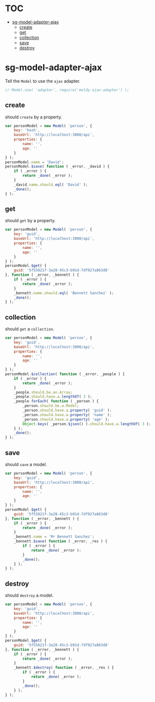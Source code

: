 # TOC
   - [sg-model-adapter-ajax](#sg-model-adapter-ajax)
     - [create](#sg-model-adapter-ajax-create)
     - [get](#sg-model-adapter-ajax-get)
     - [collection](#sg-model-adapter-ajax-collection)
     - [save](#sg-model-adapter-ajax-save)
     - [destroy](#sg-model-adapter-ajax-destroy)
<a name=""></a>
 
<a name="sg-model-adapter-ajax"></a>
# sg-model-adapter-ajax
Tell the `Model` to use the `ajax` adapter.

```js
// Model.use( 'adapter', require('moldy-ajax-adapter') );
```

<a name="sg-model-adapter-ajax-create"></a>
## create
should `create` by a property.

```js
var personModel = new Model( 'person', {
	key: 'hash',
	baseUrl: 'http://localhost:3000/api',
	properties: {
		name: '',
		age: ''
	}
} );
personModel.name = 'David';
personModel.$save( function ( _error, _david ) {
	if ( _error ) {
		return _done( _error );
	}
	_david.name.should.eql( 'David' );
	_done();
} );
```

<a name="sg-model-adapter-ajax-get"></a>
## get
should `get` by a property.

```js
var personModel = new Model( 'person', {
	key: 'guid',
	baseUrl: 'http://localhost:3000/api',
	properties: {
		name: '',
		age: ''
	}
} );
personModel.$get( {
	guid: '5f55821f-3a28-45c3-b91d-7df927a863d8'
}, function ( _error, _bennett ) {
	if ( _error ) {
		return _done( _error );
	}
	_bennett.name.should.eql( 'Bennett Sanchez' );
	_done();
} );
```

<a name="sg-model-adapter-ajax-collection"></a>
## collection
should `get` a `collection`.

```js
var personModel = new Model( 'person', {
	key: 'guid',
	baseUrl: 'http://localhost:3000/api',
	properties: {
		name: '',
		age: ''
	}
} );
personModel.$collection( function ( _error, _people ) {
	if ( _error ) {
		return _done( _error );
	}
	_people.should.be.an.Array;
	_people.should.have.a.lengthOf( 3 );
	_people.forEach( function ( _person ) {
		_person.should.be.a.Model;
		_person.should.have.a.property( 'guid' );
		_person.should.have.a.property( 'name' );
		_person.should.have.a.property( 'age' );
		Object.keys( _person.$json() ).should.have.a.lengthOf( 3 );
	} );
	_done();
} );
```

<a name="sg-model-adapter-ajax-save"></a>
## save
should `save` a model.

```js
var personModel = new Model( 'person', {
	key: 'guid',
	baseUrl: 'http://localhost:3000/api',
	properties: {
		name: '',
		age: ''
	}
} );
personModel.$get( {
	guid: '5f55821f-3a28-45c3-b91d-7df927a863d8'
}, function ( _error, _bennett ) {
	if ( _error ) {
		return _done( _error );
	}
	_bennett.name = 'Mr Bennett Sanchez';
	_bennett.$save( function ( _error, _res ) {
		if ( _error ) {
			return _done( _error );
		}
		_done();
	} );
} );
```

<a name="sg-model-adapter-ajax-destroy"></a>
## destroy
should `destroy` a model.

```js
var personModel = new Model( 'person', {
	key: 'guid',
	baseUrl: 'http://localhost:3000/api',
	properties: {
		name: '',
		age: ''
	}
} );
personModel.$get( {
	guid: '5f55821f-3a28-45c3-b91d-7df927a863d8'
}, function ( _error, _bennett ) {
	if ( _error ) {
		return _done( _error );
	}
	_bennett.$destroy( function ( _error, _res ) {
		if ( _error ) {
			return _done( _error );
		}
		_done();
	} );
} );
```


